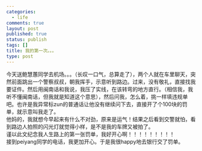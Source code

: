 ```yaml
--- 
categories: 
  - life
comments: true
layout: post
published: true
status: publish
tags: []
title: 我的第一次。。。
type: post
---
```

<div id="msgcns!3725CC0EE38B1F6!1880" class="bvMsg"> 今天送鲍慧蕙同学去机场。。。（长叹一口气，总算走了），两个人就在车里聊天，突然前面跳出一个警察叔叔，朝我挥手，示意听到路边。过来，没有敬礼，直接找我要证件。然后用闽南话和我说，我压了实线，在该转弯的地方直行。（相信我，我听不懂闽南话，但我就是知道这个意思），然后问我，怎么着，挑一样填违规单吧。也许是我异常标zun的普通话让他没有继续问下去，直接开了个100块的罚单，就示意叫我走了。<br>他妈的，我就想今早起来有什么不对劲，原来是运气！结果之后看到交警就怕，看到路边人拍照的闪光灯就觉得小样，是不是我的车牌又被拍了。<br>谨以此文纪念我人生路上的第一张罚单，我好开心啊！！！！！！！！！<br>接到peiyang同学的电话，我更加开心。于是我很happy地去银行交了罚单。<br>
</div>
